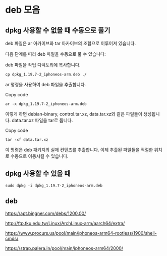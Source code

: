# deb 모음 

## dpkg 사용할 수 없을 때 수동으로 풀기
deb 파일은 ar 아카이브와 tar 아카이브의 조합으로 이루어져 있습니다.

다음 단계를 따라 deb 파일을 수동으로 풀 수 있습니다:

deb 파일을 작업 디렉토리에 복사합니다.


```base
cp dpkg_1.19.7-2_iphoneos-arm.deb ./
```
ar 명령을 사용하여 deb 파일을 추출합니다.

Copy code
```
ar -x dpkg_1.19.7-2_iphoneos-arm.deb
```

이렇게 하면 debian-binary, control.tar.xz, data.tar.xz와 
같은 파일들이 생성됩니다.
data.tar.xz 파일을 tar로 풉니다.

Copy code
```
tar -xf data.tar.xz
```
이 명령은 deb 패키지의 실제 컨텐츠를 추출합니다.
이제 추출된 파일들을 적절한 위치로 수동으로 이동시킬 수 있습니다.


## dpkg 사용할 수 있을 때
```
sudo dpkg -i dpkg_1.19.7-2_iphoneos-arm.deb
```

## deb

https://apt.bingner.com/debs/1200.00/

http://ftp.tku.edu.tw/Linux/ArchLinux-arm/aarch64/extra/

https://www.procurs.us/pool/main/iphoneos-arm64-rootless/1900/shell-cmds/

https://strap.palera.in/pool/main/iphoneos-arm64/2000/
